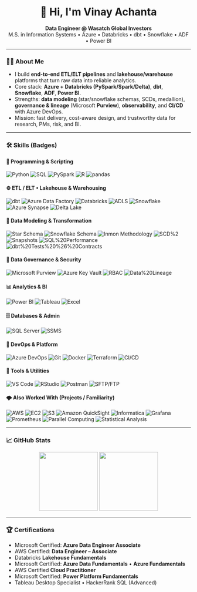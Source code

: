 <h1 align="center">👋 Hi, I'm Vinay Achanta</h1>
<p align="center">
  <strong>Data Engineer @ Wasatch Global Investors</strong><br/>
  M.S. in Information Systems • Azure • Databricks • dbt • Snowflake • ADF • Power BI
</p>

---

### 👨‍💻 About Me

- I build **end-to-end ETL/ELT pipelines** and **lakehouse/warehouse** platforms that turn raw data into reliable analytics.
- Core stack: **Azure + Databricks (PySpark/Spark/Delta)**, **dbt**, **Snowflake**, **ADF**, **Power BI**.
- Strengths: **data modeling** (star/snowflake schemas, SCDs, medallion), **governance & lineage** (Microsoft **Purview**), **observability**, and **CI/CD** with Azure DevOps.
- Mission: fast delivery, cost-aware design, and trustworthy data for research, PMs, risk, and BI.

---

### 🛠️ Skills (Badges)

#### 📜 Programming & Scripting
![Python](https://img.shields.io/badge/Python-3776AB?style=for-the-badge&logo=python&logoColor=white)
![SQL](https://img.shields.io/badge/SQL-316192?style=for-the-badge&logo=postgresql&logoColor=white)
![PySpark](https://img.shields.io/badge/PySpark-EE4C2C?style=for-the-badge&logo=apachespark&logoColor=white)
![R](https://img.shields.io/badge/R-276DC3?style=for-the-badge&logo=r&logoColor=white)
![pandas](https://img.shields.io/badge/pandas-150458?style=for-the-badge&logo=pandas&logoColor=white)

#### ⚙️ ETL / ELT • Lakehouse & Warehousing
![dbt](https://img.shields.io/badge/dbt-FB542B?style=for-the-badge&logo=dbt&logoColor=white)
![Azure Data Factory](https://img.shields.io/badge/Azure%20Data%20Factory-0078D4?style=for-the-badge&logo=microsoft-azure&logoColor=white)
![Databricks](https://img.shields.io/badge/Databricks-EF3E42?style=for-the-badge&logo=databricks&logoColor=white)
![ADLS](https://img.shields.io/badge/Azure%20Data%20Lake%20Storage-0078D4?style=for-the-badge&logo=microsoft-azure&logoColor=white)
![Snowflake](https://img.shields.io/badge/Snowflake-56B9EB?style=for-the-badge&logo=snowflake&logoColor=white)
![Azure Synapse](https://img.shields.io/badge/Azure%20Synapse-008AD7?style=for-the-badge&logo=microsoft-azure&logoColor=white)
![Delta Lake](https://img.shields.io/badge/Delta%20Lake-00A3E0?style=for-the-badge&logo=databricks&logoColor=white)

#### 🧱 Data Modeling & Transformation
![Star Schema](https://img.shields.io/badge/Star%20Schema-0A66C2?style=for-the-badge)
![Snowflake Schema](https://img.shields.io/badge/Snowflake%20Schema-00599C?style=for-the-badge)
![Inmon Methodology](https://img.shields.io/badge/Inmon%20Methodology-6C757D?style=for-the-badge)
![SCD%2](https://img.shields.io/badge/SCD1%2F2-444444?style=for-the-badge)
![Snapshots](https://img.shields.io/badge/Snapshots-6C757D?style=for-the-badge)
![SQL%20Performance](https://img.shields.io/badge/SQL%20Performance-1F6FEB?style=for-the-badge)
![dbt%20Tests%20%26%20Contracts](https://img.shields.io/badge/dbt%20Tests%20%26%20Contracts-FF6F00?style=for-the-badge)

#### 🔐 Data Governance & Security
![Microsoft Purview](https://img.shields.io/badge/Microsoft%20Purview-0078D4?style=for-the-badge&logo=microsoft-azure&logoColor=white)
![Azure Key Vault](https://img.shields.io/badge/Azure%20Key%20Vault-0066B8?style=for-the-badge&logo=microsoft-azure&logoColor=white)
![RBAC](https://img.shields.io/badge/RBAC-555555?style=for-the-badge)
![Data%20Lineage](https://img.shields.io/badge/Data%20Lineage-495057?style=for-the-badge)

#### 📊 Analytics & BI
![Power BI](https://img.shields.io/badge/Power%20BI-F2C811?style=for-the-badge&logo=power-bi&logoColor=000)
![Tableau](https://img.shields.io/badge/Tableau-E97627?style=for-the-badge&logo=tableau&logoColor=white)
![Excel](https://img.shields.io/badge/Microsoft%20Excel-217346?style=for-the-badge&logo=microsoft-excel&logoColor=white)

#### 🗄️ Databases & Admin
![SQL Server](https://img.shields.io/badge/Microsoft%20SQL%20Server-CC2927?style=for-the-badge&logo=microsoft-sql-server&logoColor=white)
![SSMS](https://img.shields.io/badge/SSMS-0078D4?style=for-the-badge&logo=microsoft&logoColor=white)

#### 🧰 DevOps & Platform
![Azure DevOps](https://img.shields.io/badge/Azure%20DevOps-0078D7?style=for-the-badge&logo=azure-devops&logoColor=white)
![Git](https://img.shields.io/badge/Git-F05032?style=for-the-badge&logo=git&logoColor=white)
![Docker](https://img.shields.io/badge/Docker-2496ED?style=for-the-badge&logo=docker&logoColor=white)
![Terraform](https://img.shields.io/badge/Terraform-7B42BC?style=for-the-badge&logo=terraform&logoColor=white)
![CI/CD](https://img.shields.io/badge/CI%2FCD-2E7D32?style=for-the-badge)

#### 🧪 Tools & Utilities
![VS Code](https://img.shields.io/badge/VS%20Code-007ACC?style=for-the-badge&logo=visual-studio-code&logoColor=white)
![RStudio](https://img.shields.io/badge/RStudio-75AADB?style=for-the-badge&logo=rstudio&logoColor=white)
![Postman](https://img.shields.io/badge/Postman-FF6C37?style=for-the-badge&logo=postman&logoColor=white)
![SFTP/FTP](https://img.shields.io/badge/SFTP%2FFTP-5C2D91?style=for-the-badge)

#### 🌩️ Also Worked With (Projects / Familiarity)
![AWS](https://img.shields.io/badge/AWS-232F3E?style=for-the-badge&logo=amazon-aws&logoColor=white)
![EC2](https://img.shields.io/badge/AWS%20EC2-FF9900?style=for-the-badge&logo=amazon-ec2&logoColor=white)
![S3](https://img.shields.io/badge/Amazon%20S3-569A31?style=for-the-badge&logo=amazons3&logoColor=white)
![Amazon QuickSight](https://img.shields.io/badge/Amazon%20QuickSight-232F3E?style=for-the-badge&logo=amazon-aws&logoColor=white)
![Informatica](https://img.shields.io/badge/Informatica-E8572E?style=for-the-badge&logo=informaticacloud&logoColor=white)
![Grafana](https://img.shields.io/badge/Grafana-F46800?style=for-the-badge&logo=grafana&logoColor=white)
![Prometheus](https://img.shields.io/badge/Prometheus-E6522C?style=for-the-badge&logo=prometheus&logoColor=white)
![Parallel Computing](https://img.shields.io/badge/Parallel%20Computing-00599C?style=for-the-badge)
![Statistical Analysis](https://img.shields.io/badge/Statistical%20Analysis-505050?style=for-the-badge)

---

### 📈 GitHub Stats

<p align="center">
  <img height="160em" src="https://github-readme-stats-eight-theta.vercel.app/api?username=svinayachanta&show_icons=true&theme=tokyonight&include_all_commits=true&count_private=true" />
  <img height="160em" src="https://github-readme-stats-eight-theta.vercel.app/api/top-langs/?username=svinayachanta&layout=compact&exclude_lang=java+r&theme=tokyonight" />
</p>

---

### 🏆 Certifications

- Microsoft Certified: **Azure Data Engineer Associate**  
- AWS Certified: **Data Engineer – Associate**  
- Databricks **Lakehouse Fundamentals**  
- Microsoft Certified: **Azure Data Fundamentals** • **Azure Fundamentals**  
- AWS Certified **Cloud Practitioner**  
- Microsoft Certified: **Power Platform Fundamentals**  
- Tableau Desktop Specialist • HackerRank SQL (Advanced)
